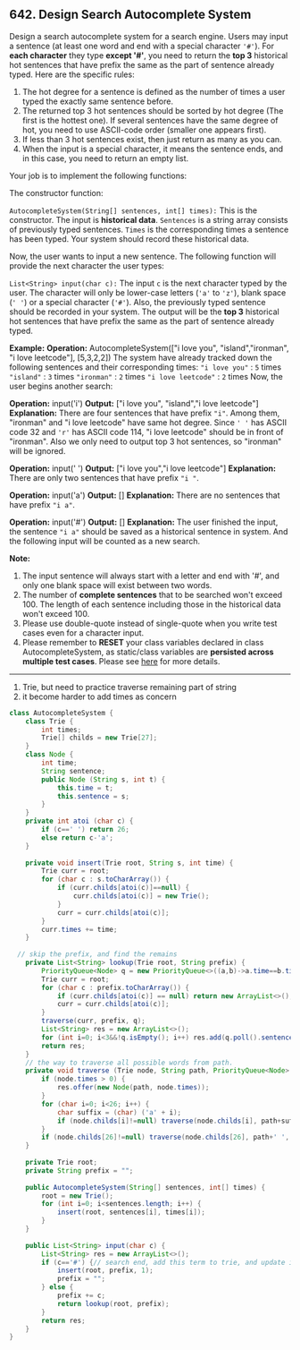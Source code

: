 ## 642. Design Search Autocomplete System

Design a search autocomplete system for a search engine. Users may input a sentence (at least one word and end with a special character `'#'`). For **each character** they type **except '#'**, you need to return the **top 3** historical hot sentences that have prefix the same as the part of sentence already typed. Here are the specific rules:

1. The hot degree for a sentence is defined as the number of times a user typed the exactly same sentence before.
2. The returned top 3 hot sentences should be sorted by hot degree (The first is the hottest one). If several sentences have the same degree of hot, you need to use ASCII-code order (smaller one appears first).
3. If less than 3 hot sentences exist, then just return as many as you can.
4. When the input is a special character, it means the sentence ends, and in this case, you need to return an empty list.

Your job is to implement the following functions:

The constructor function:

`AutocompleteSystem(String[] sentences, int[] times):` This is the constructor. The input is **historical data**. `Sentences` is a string array consists of previously typed sentences. `Times` is the corresponding times a sentence has been typed. Your system should record these historical data.

Now, the user wants to input a new sentence. The following function will provide the next character the user types:

`List<String> input(char c):` The input `c` is the next character typed by the user. The character will only be lower-case letters (`'a'` to `'z'`), blank space (`' '`) or a special character (`'#'`). Also, the previously typed sentence should be recorded in your system. The output will be the **top 3** historical hot sentences that have prefix the same as the part of sentence already typed.

 

**Example:**
**Operation:** AutocompleteSystem(["i love you", "island","ironman", "i love leetcode"], [5,3,2,2])
The system have already tracked down the following sentences and their corresponding times:
`"i love you"` : `5` times
`"island"` : `3` times
`"ironman"` : `2` times
`"i love leetcode"` : `2` times
Now, the user begins another search:

**Operation:** input('i')
**Output:** ["i love you", "island","i love leetcode"]
**Explanation:**
There are four sentences that have prefix `"i"`. Among them, "ironman" and "i love leetcode" have same hot degree. Since `' '` has ASCII code 32 and `'r'` has ASCII code 114, "i love leetcode" should be in front of "ironman". Also we only need to output top 3 hot sentences, so "ironman" will be ignored.

**Operation:** input(' ')
**Output:** ["i love you","i love leetcode"]
**Explanation:**
There are only two sentences that have prefix `"i "`.

**Operation:** input('a')
**Output:** []
**Explanation:**
There are no sentences that have prefix `"i a"`.

**Operation:** input('#')
**Output:** []
**Explanation:**
The user finished the input, the sentence `"i a"` should be saved as a historical sentence in system. And the following input will be counted as a new search.

 

**Note:**

1. The input sentence will always start with a letter and end with '#', and only one blank space will exist between two words.
2. The number of **complete sentences** that to be searched won't exceed 100. The length of each sentence including those in the historical data won't exceed 100.
3. Please use double-quote instead of single-quote when you write test cases even for a character input.
4. Please remember to **RESET** your class variables declared in class AutocompleteSystem, as static/class variables are **persisted across multiple test cases**. Please see [here](https://leetcode.com/faq/#different-output) for more details.

---

1. Trie, but need to practice traverse remaining part of string
2. it become harder to add times as concern

```java
class AutocompleteSystem {
    class Trie {
        int times;
        Trie[] childs = new Trie[27];
    }
    class Node {
        int time;
        String sentence;
        public Node (String s, int t) {
            this.time = t;
            this.sentence = s;
        }
    }
    private int atoi (char c) {
        if (c==' ') return 26;
        else return c-'a';
    }
    
    private void insert(Trie root, String s, int time) {
        Trie curr = root;
        for (char c : s.toCharArray()) {
            if (curr.childs[atoi(c)]==null) {
                curr.childs[atoi(c)] = new Trie();
            }
            curr = curr.childs[atoi(c)];
        }
        curr.times += time;
    }
    
  // skip the prefix, and find the remains
    private List<String> lookup(Trie root, String prefix) {
        PriorityQueue<Node> q = new PriorityQueue<>((a,b)->a.time==b.time?a.sentence.compareTo(b.sentence):b.time-a.time);
        Trie curr = root;
        for (char c : prefix.toCharArray()) {
            if (curr.childs[atoi(c)] == null) return new ArrayList<>();
            curr = curr.childs[atoi(c)];
        }
        traverse(curr, prefix, q);
        List<String> res = new ArrayList<>();
        for (int i=0; i<3&&!q.isEmpty(); i++) res.add(q.poll().sentence);
        return res;
    }
    // the way to traverse all possible words from path.
    private void traverse (Trie node, String path, PriorityQueue<Node> res) {
        if (node.times > 0) {
            res.offer(new Node(path, node.times));
        }
        for (char i=0; i<26; i++) {
            char suffix = (char) ('a' + i);
            if (node.childs[i]!=null) traverse(node.childs[i], path+suffix, res);
        }
        if (node.childs[26]!=null) traverse(node.childs[26], path+' ', res);
    }
    
    private Trie root;
    private String prefix = "";
    
    public AutocompleteSystem(String[] sentences, int[] times) {
        root = new Trie();
        for (int i=0; i<sentences.length; i++) {
            insert(root, sentences[i], times[i]);
        }
    }
    
    public List<String> input(char c) {
        List<String> res = new ArrayList<>();
        if (c=='#') {// search end, add this term to trie, and update inner store
            insert(root, prefix, 1);
            prefix = "";
        } else {
            prefix += c;
            return lookup(root, prefix);
        }
        return res;
    }
}
```

